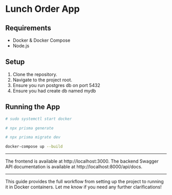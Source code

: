 # Lunch Order App

## Requirements

- Docker & Docker Compose
- Node.js

## Setup

1. Clone the repository.
2. Navigate to the project root.
3. Ensure you run postgres db on port 5432
4. Ensure you had create db named mydb

## Running the App

```bash
# sudo systemctl start docker

# npx prisma generate

# npx prisma migrate dev

docker-compose up --build
```

---

The frontend is available at http://localhost:3000.
The backend Swagger API documentation is available at http://localhost:8000/api/docs.

---

This guide provides the full workflow from setting up the project to running it in Docker containers. Let me know if you need any further clarifications!

